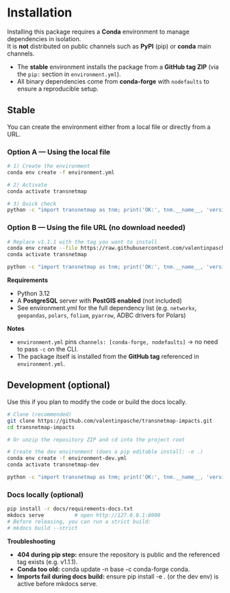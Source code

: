 # Installation

Installing this package requires a **Conda** environment to manage dependencies in isolation.  
It is **not** distributed on public channels such as **PyPI** (pip) or **conda** main channels.

- The **stable** environment installs the package from a **GitHub tag ZIP** (via the `pip:` section in `environment.yml`).
- All binary dependencies come from **conda-forge** with `nodefaults` to ensure a reproducible setup.

## Stable

You can create the environment either from a local file or directly from a URL.

### Option A — Using the local file
```bash
# 1) Create the environment
conda env create -f environment.yml

# 2) Activate
conda activate transnetmap

# 3) Quick check
python -c "import transnetmap as tnm; print('OK:', tnm.__name__, 'version:', getattr(tnm, '__version__', '?'))"
```

### Option B — Using the file URL (no download needed)
```bash
# Replace v1.1.1 with the tag you want to install
conda env create --file https://raw.githubusercontent.com/valentinpasche/transnetmap-impacts/v1.1.1/environment.yml
conda activate transnetmap

python -c "import transnetmap as tnm; print('OK:', tnm.__name__, 'version:', getattr(tnm, '__version__', '?'))"
```

**Requirements**

- Python 3.12
- A **PostgreSQL** server with **PostGIS enabled** (not included)
- See environment.yml for the full dependency list (e.g. `networkx`, `geopandas`, `polars`, `folium`, `pyarrow`, ADBC drivers for Polars)

**Notes**

- `environment.yml` pins `channels: [conda-forge, nodefaults]` → no need to pass `-c` on the CLI.
- The package itself is installed from the **GitHub tag** referenced in `environment.yml`.

## Development (optional)

Use this if you plan to modify the code or build the docs locally.

```bash
# Clone (recommended)
git clone https://github.com/valentinpasche/transnetmap-impacts.git
cd transnetmap-impacts

# Or unzip the repository ZIP and cd into the project root

# Create the dev environment (does a pip editable install: -e .)
conda env create -f environment-dev.yml
conda activate transnetmap-dev

python -c "import transnetmap as tnm; print('OK:', tnm.__name__, 'version:', getattr(tnm, '__version__', '?'))"
```

### Docs locally (optional)

```bash
pip install -r docs/requirements-docs.txt
mkdocs serve          # open http://127.0.0.1:8000
# Before releasing, you can run a strict build:
# mkdocs build --strict
```

**Troubleshooting**

- **404 during pip step:** ensure the repository is public and the referenced tag exists (e.g. v1.1.1).
- **Conda too old:** conda update -n base -c conda-forge conda.
- **Imports fail during docs build:** ensure pip install -e . (or the dev env) is active before mkdocs serve.